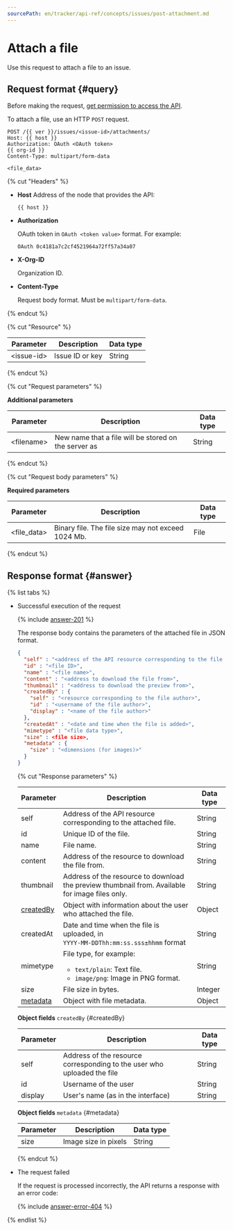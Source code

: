 ```yaml
---
sourcePath: en/tracker/api-ref/concepts/issues/post-attachment.md
---
```

# Attach a file

Use this request to attach a file to an issue.

## Request format {#query}

Before making the request, [get permission to access the API](../access.md).

To attach a file, use an HTTP `POST` request.

```
POST /{{ ver }}/issues/<issue-id>/attachments/
Host: {{ host }}
Authorization: OAuth <OAuth token>
{{ org-id }}
Content-Type: multipart/form-data

<file_data>
```

{% cut "Headers" %}

- **Host**
        Address of the node that provides the API:

    ```
    {{ host }}
    ```

- **Authorization**

    OAuth token in `OAuth <token value>` format. For example:

    ```
    OAuth 0c4181a7c2cf4521964a72ff57a34a07
    ```

    
- **X-Org-ID**

    Organization ID.

- **Content-Type**

    Request body format. Must be `multipart/form-data`.

{% endcut %}

{% cut "Resource" %}

| Parameter | Description | Data type |
| ----- | ----- | ----- |
| \<issue-id\> | Issue ID or key | String |

{% endcut %}

{% cut "Request parameters" %}

**Additional parameters**

| Parameter | Description | Data type |
| ----- | ----- | ----- |
| \<filename\> | New name that a file will be stored on the server as | String |

{% endcut %}

{% cut "Request body parameters" %}

**Required parameters**

| Parameter | Description | Data type |
| ----- | ----- | ----- |
| \<file_data\> | Binary file. The file size may not exceed 1024 Mb. | File |

{% endcut %}

## Response format {#answer}

{% list tabs %}

- Successful execution of the request

    {% include [answer-201](../../../_includes/tracker/api/answer-201.md) %}

    The response body contains the parameters of the attached file in JSON format.

    ```json
    {
      "self" : "<address of the API resource corresponding to the file attached>",
      "id" : "<file ID>",
      "name" : "<file name>",
      "content" : "<address to download the file from>",
      "thumbnail" : "<address to download the preview from>",
      "createdBy" : {
        "self" : "<resource corresponding to the file author>",
        "id" : "<username of the file author>",
        "display" : "<name of the file author>"
      },
      "createdAt" : "<date and time when the file is added>",
      "mimetype" : "<file data type>",
      "size" : <file size>,
      "metadata" : {
        "size" : "<dimensions (for images)>"
      }
    }
    ```

    {% cut "Response parameters" %}

    | Parameter | Description | Data type |
    | ----- | ----- | ----- |
    | self | Address of the API resource corresponding to the attached file. | String |
    | id | Unique ID of the file. | String |
    | name | File name. | String |
    | content | Address of the resource to download the file from. | String |
    | thumbnail | Address of the resource to download the preview thumbnail from. Available for image files only. | String |
    | [createdBy](#createdBy) | Object with information about the user who attached the file. | Object |
    | createdAt | Date and time when the file is uploaded, in <br/>``` YYYY-MM-DDThh:mm:ss.sss±hhmm ``` format | String |
    | mimetype | File type, for example:<ul><li>`text/plain`: Text file.</li><li>`image/png`: Image in PNG format.</li></ul> | String |
    | size | File size in bytes. | Integer |
    | [metadata](#metadata) | Object with file metadata. | Object |

    **Object fields** `createdBy` {#createdBy}

    | Parameter | Description | Data type |
    | ----- | ----- | ----- |
    | self | Address of the resource corresponding to the user who uploaded the file | String |
    | id | Username of the user | String |
    | display | User's name (as in the interface) | String |

    **Object fields** `metadata` {#metadata}

    | Parameter | Description | Data type |
    | ----- | ----- | ----- |
    | size | Image size in pixels | String |

    {% endcut %}

- The request failed

    If the request is processed incorrectly, the API returns a response with an error code:

    {% include [answer-error-404](../../../_includes/tracker/api/answer-error-404.md) %}

{% endlist %}

